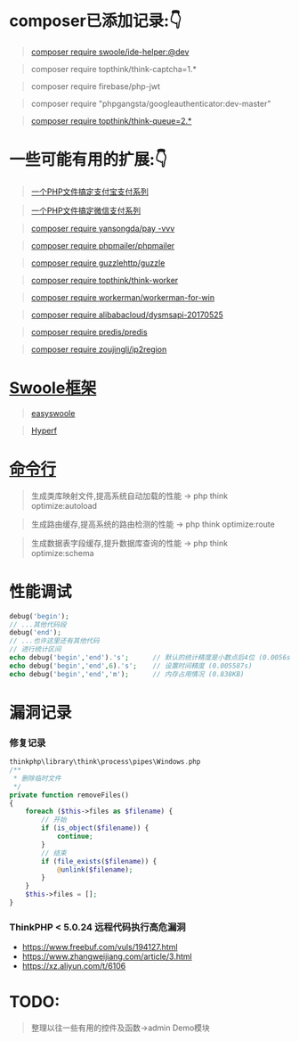 # composer已添加记录:👇

> [composer require swoole/ide-helper:@dev](https://www.cnblogs.com/houdj/p/7730147.html)

> composer require topthink/think-captcha=1.*

> composer require firebase/php-jwt

> composer require "phpgangsta/googleauthenticator:dev-master"

> [composer require topthink/think-queue=2.*](https://www.cnblogs.com/gyfluck/p/14024580.html)

# 一些可能有用的扩展:👇

> [一个PHP文件搞定支付宝支付系列](https://github.com/dedemao/alipay)

> [一个PHP文件搞定微信支付系列](https://github.com/dedemao/weixinPay)

> [composer require yansongda/pay -vvv](https://github.com/yansongda/pay)

> [composer require phpmailer/phpmailer](https://packagist.org/packages/phpmailer/phpmailer)

> [composer require guzzlehttp/guzzle](https://blog.csdn.net/weixin_43967933/article/details/89094935)

> [composer require topthink/think-worker](https://www.kancloud.cn/manual/thinkphp5/235128)

> [composer require workerman/workerman-for-win](http://doc.workerman.net/install/install.html)

> [composer require alibabacloud/dysmsapi-20170525](https://help.aliyun.com/document_detail/215762.html?spm=a2c4g.11186623.6.661.8bdb40cdR45lKi)

> [composer require predis/predis](http://packagist.p2hp.com/packages/predis/predis)

> [composer require zoujingli/ip2region](https://github.com/zoujingli/ip2region)

# [Swoole框架](https://www.swoole.com/)

> [easyswoole](https://www.easyswoole.com/)

> [Hyperf](https://www.hyperf.io/)

# [命令行](https://www.kancloud.cn/manual/thinkphp5/122951)

> 生成类库映射文件,提高系统自动加载的性能   -> php think optimize:autoload

> 生成路由缓存,提高系统的路由检测的性能     -> php think optimize:route

> 生成数据表字段缓存,提升数据库查询的性能   -> php think optimize:schema

# 性能调试

```php
debug('begin');
// ...其他代码段
debug('end');
// ...也许这里还有其他代码
// 进行统计区间
echo debug('begin','end').'s';      // 默认的统计精度是小数点后4位 (0.0056s)
echo debug('begin','end',6).'s';    // 设置时间精度 (0.005587s)
echo debug('begin','end','m');      // 内存占用情况 (0.838KB)
```

# 漏洞记录
### 修复记录
```php
thinkphp\library\think\process\pipes\Windows.php
/**
 * 删除临时文件
 */
private function removeFiles()
{
    foreach ($this->files as $filename) {
        // 开始
        if (is_object($filename)) {
            continue;
        }
        // 结束
        if (file_exists($filename)) {
            @unlink($filename);
        }
    }
    $this->files = [];
}
```

### ThinkPHP < 5.0.24 远程代码执行高危漏洞
- https://www.freebuf.com/vuls/194127.html
- https://www.zhangweijiang.com/article/3.html
- https://xz.aliyun.com/t/6106

# TODO:

> 整理以往一些有用的控件及函数->admin Demo模块